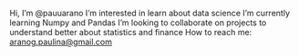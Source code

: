 Hi, I’m @pauuarano
I’m interested in learn about data science
I’m currently learning Numpy and Pandas
I’m looking to collaborate on projects to understand better about statistics and finance
How to reach me: aranog.paulina@gmail.com

<!---
pauuarano/pauuarano is a ✨ special ✨ repository because its `README.md` (this file) appears on your GitHub profile.
You can click the Preview link to take a look at your changes.
--->
